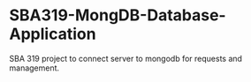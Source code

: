 # SBA319-MongDB-Database-Application

SBA 319 project to connect server to mongodb for requests and management. 